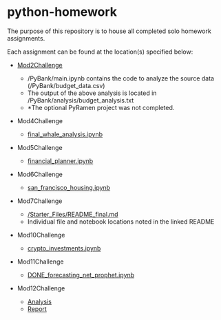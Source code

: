 # python-homework

The purpose of this repository is to house all completed solo homework assignments.

Each assignment can be found at the location(s) specified below:

* [Mod2Challenge](https://github.com/mattgifs/python-homework/tree/main/Mod2Challenge)
  * /PyBank/main.ipynb contains the code to analyze the source data (/PyBank/budget_data.csv)
  * The output of the above analysis is located in /PyBank/analysis/budget_analysis.txt
  * *The optional PyRamen project was not completed.

* Mod4Challenge
  * [final_whale_analysis.ipynb](https://github.com/mattgifs/python-homework/blob/main/Mod4Challenge/final_whale_analysis.ipynb)

* Mod5Challenge
  * [financial_planner.ipynb](https://github.com/mattgifs/python-homework/blob/main/Mod5Challenge/Starter_Code/financial-planner.ipynb)

* Mod6Challenge
  * [san_francisco_housing.ipynb](https://github.com/mattgifs/python-homework/blob/main/Mod6Challenge/san_francisco_housing.ipynb)

* Mod7Challenge
  * [/Starter_Files/README_final.md](https://github.com/mattgifs/python-homework/blob/main/Mod7Challenge/Starter_Files/README_final.md)
  * Individual file and notebook locations noted in the linked README

* Mod10Challenge
  * [crypto_investments.ipynb](https://github.com/mattgifs/python-homework/blob/main/Mod10Challenge/crypto_investments.ipynb)

* Mod11Challenge
  * [DONE_forecasting_net_prophet.ipynb](https://github.com/mattgifs/python-homework/blob/main/Mod11Challenge/Starter_Code/DONE_forecasting_net_prophet.ipynb)

* Mod12Challenge
  * [Analysis](https://github.com/mattgifs/python-homework/blob/main/Mod12Challenge/Starter_Code/credit_risk_resampling.ipynb)
  * [Report](https://github.com/mattgifs/python-homework/blob/main/Mod12Challenge/Starter_Code/report-template-complete.md)
